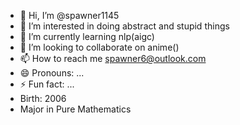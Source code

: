- 👋 Hi, I’m @spawner1145
- 👀 I’m interested in doing abstract and stupid things
- 🌱 I’m currently learning nlp(aigc)
- 💞️ I’m looking to collaborate on anime()
- 📫 How to reach me spawner6@outlook.com
- 😄 Pronouns: ...
- ⚡ Fun fact: ...
- Birth: 2006
- Major in Pure Mathematics
<!---
spawner1145/spawner1145 is a ✨ special ✨ repository because its `README.md` (this file) appears on your GitHub profile.
You can click the Preview link to take a look at your changes.
--->
